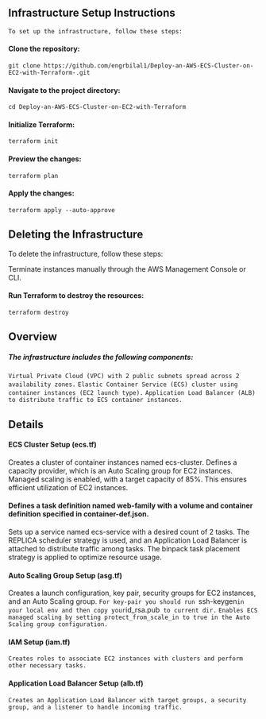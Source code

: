 ## Infrastructure Setup Instructions
`To set up the infrastructure, follow these steps:`

#### Clone the repository:
`git clone https://github.com/engrbilal1/Deploy-an-AWS-ECS-Cluster-on-EC2-with-Terraform-.git`
#### Navigate to the project directory:
`cd Deploy-an-AWS-ECS-Cluster-on-EC2-with-Terraform`
#### Initialize Terraform:
`terraform init`
#### Preview the changes:
`terraform plan`
#### Apply the changes:
`terraform apply --auto-approve`
## Deleting the Infrastructure
To delete the infrastructure, follow these steps:

Terminate instances manually through the AWS Management Console or CLI.

#### Run Terraform to destroy the resources:
`terraform destroy`

## Overview
##### The infrastructure includes the following components:

`Virtual Private Cloud (VPC) with 2 public subnets spread across 2 availability zones.`
`Elastic Container Service (ECS) cluster using container instances (EC2 launch type).`
`Application Load Balancer (ALB) to distribute traffic to ECS container instances.`
## Details
#### ECS Cluster Setup (ecs.tf)
Creates a cluster of container instances named ecs-cluster.
Defines a capacity provider, which is an Auto Scaling group for EC2 instances. Managed scaling is enabled, with a target capacity of 85%. This ensures efficient utilization of EC2 instances.
#### Defines a task definition named web-family with a volume and container definition specified in container-def.json.
Sets up a service named ecs-service with a desired count of 2 tasks. The REPLICA scheduler strategy is used, and an Application Load Balancer is attached to distribute traffic among tasks. The binpack task placement strategy is applied to optimize resource usage.
#### Auto Scaling Group Setup (asg.tf)
Creates a launch configuration, key pair, security groups for EC2 instances, and an Auto Scaling group.
`For key-pair you should run `ssh-keygen` in your local env and then copy your `id_rsa.pub` to current dir.`
`Enables ECS managed scaling by setting protect_from_scale_in to true in the Auto Scaling group configuration.`
#### IAM Setup (iam.tf)
`Creates roles to associate EC2 instances with clusters and perform other necessary tasks.`
#### Application Load Balancer Setup (alb.tf)
`Creates an Application Load Balancer with target groups, a security group, and a listener to handle incoming traffic.`
